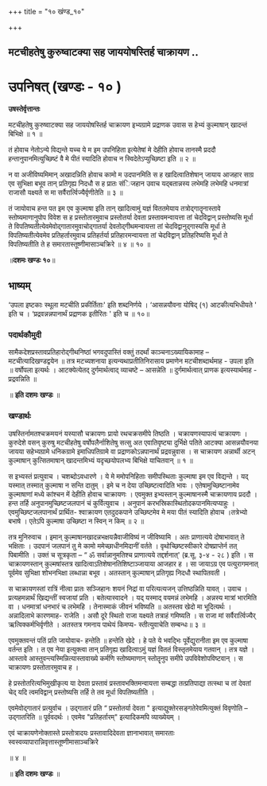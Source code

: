 +++
title = "१० खंण्ड_१०"

+++


## मटचीहतेषु कुरुष्वाटक्या सह जाययोषस्तिर्ह चाक्रायण ..

# **उपनिषत् (खण्डः - १० )**

**उषस्तेर्वृत्तान्तः**

मटचीहतेषु कुरुष्वाटक्या सह जाययोषस्तिर्ह चाक्रायण इभ्यग्रामे प्रद्राणक उवास स हेभ्यं कुल्माषान् खादन्तं बिभिक्षे ॥ १ ॥

तं होवाच नेतोऽन्ये विद्यन्ते यच्च ये म इम उपनिहिता इत्येतेषां मे देहीति होवाच तानस्मै प्रददौ हन्तानुपानमित्युच्छिष्टं वै मे पीतं स्यादिति होवाच न स्विदेतेऽप्युच्छिष्टा इति ॥ २ ॥

न वा अजीविष्यमिमान् अखादन्निति होवाच कामो म उदपानमिति स ह खादित्वातिशेषान् जायाय आजहार साग्र एव सुभिक्षा बभूव तान् प्रतिगृह्य निदधौ स ह प्रातः संिजहान उवाच यद्बतान्नस्य लभेमहि लभेमहि धनमात्रां राजासौ यक्ष्यते स मा सर्वैरार्त्विज्यैर्वृणीतेति ॥ ३ ॥

तं जायोवाच हन्त पत इम एव कुल्माषा इति तान् खादित्वामुं यज्ञं विततमेयाय तत्रोद्गातॄनास्तावे स्तोष्यमाणानुपोप विवेश स ह प्रस्तोतारमुवाच प्रस्तोतर्या देवता प्रस्तावमन्वायत्ता तां चेदविद्वान् प्रस्तोष्यसि मूर्धा ते विपतिष्यतीत्येवमेवोद्गातारमुवाचोद्गातर्या देवतोद्गीथमन्वायत्ता तां चेदविद्वानुद्गास्यसि मूर्धा ते विपतिष्यतीत्येवमेव प्रतिहर्तारमुवाच प्रतिहर्तर्या प्रतिहारमन्वायत्ता तां चेदविद्वान् प्रतिहरिष्यसि मूर्धा ते विपतिष्यतीति ते ह समारतास्तूष्णीमासाञ्चक्रिरे ॥ ४ ॥ १० ॥

॥**दशमः खण्डः १०**॥

## **भाष्यम्**

‘उपला इष्टकाः स्थूला मटचीति प्रकीर्तिताः' इति शब्दनिर्णये । ‘आसन्नयौवना योषिद् (१) आटकीत्यभिधीयते ' इति च । ‘प्रद्रवन्नन्नपानार्थं प्रद्राणक इतीरितः ' इति च ॥ १०॥

### पदार्थकौमुदी

सामैकदेशप्रस्तावप्रतिहारोद्गीथनिष्ठां भगवदुपास्तिं वक्तुं तदर्थां काञ्चनाऽख्यायिकामाह – मटचीत्यादिखण्डद्वयेन ॥ तत्र मटच्यशनाया इत्यन्यथाप्रतीतिनिरासाय प्रमाणेन मटचीशब्दार्थमाह - उपला इति ॥ वर्षोपला इत्यर्थः । आटक्येत्येतद् दुर्गमार्थत्वाद् व्याचष्टे – आसन्नेति ॥ दुर्गमार्थत्वात् प्राणक इत्यस्यार्थमाह - प्रद्रवन्निति ॥

॥ **इति दशमः खण्डः** ॥

### **खण्डार्थः**

उषस्तिर्नामतश्चक्रमयनं यस्यासौ चक्रायणः प्रायो रथचक्रसमीपे तिष्ठति । चक्रायणस्यापत्यं चाक्रायणः । कुरुदेशे वसन् कुरुषु मटचीहतेषु वर्षोपलैर्नाशितेषु सत्सु अत एवातिवृष्ट्या दुर्भिक्षे पतिते आटक्या आसन्नयौवनया जायया सहेभ्यग्रामे धनिकग्रामे इमाधिपतिग्रामे वा प्रद्राणकोऽन्नपानार्थं प्रद्रवन्नुवास । स चाक्रायण अन्नार्थी अटन् कुल्माषान् कुत्सितमाषान् खादन्तमिभ्यं यदृच्छयोपलभ्य बिभिक्षे याचितवान् ॥ १ ॥

स इभ्यस्तं प्रत्युवाच । चशब्दोऽवधारणे । ये मे ममोपनिहिताः समीपस्थिताः कुल्माषा इम एव विद्यन्ते । यद् यस्मात् तस्मात् कुल्माषा न सन्ति दातुम् । इमे च न देया उच्छिष्टत्वादिति भावः । एतेषामुच्छिष्टानामेव कुल्माषाणां मध्ये कांश्चन में देहीति होवाच चाक्रायणः । एवमुक्त इभ्यस्तान् कुल्माषानस्मै चाक्रायणाय प्रददौ । हन्त तर्हि अनुपानमुच्छिष्टजलपानं चं कुर्वित्युवाच । अनुपानं करभस्रिकास्थितोदकपानमित्यप्याहुः । एवमुच्छिष्टजलपानार्थं प्रार्थित- श्वाक्रायण एतदुदकपाने उच्छिष्टमेव मे मया पीतं स्यादिति होवाच ।तत्रेभ्यो बभाषे । एतेऽपि कुल्माषा उच्छिष्टा न स्विन् न किम् ॥ २ ॥

तत्र मुनिरुवाच । इमान् कुल्माषानखादन्नभक्षयन्नैवाजीविष्यं न जीविष्यामि । अतः प्राणात्यये दोषाभावात् ते भक्षिताः । उदपानं जलपानं तु मे कामो ममेच्छाधीनमिदानीं वर्तते । वृथोच्छिष्टस्वीकारे दोषप्राप्तेर्न तत् पिबामीति । उक्तं च सूत्रकृता – “ ॐ सर्वान्नानुमतिश्च प्राणात्यये तद्दर्शनात्' (ब्र.सू. ३-४ - २८ ) इति । स चाक्रायणस्तान् कुल्मषांस्तत्र खादित्वाऽतिशेषानतिशिष्टाञ्जायाया आजहार ह । सा जायाऽग्र एव पत्युरागमनात् पूर्वमेव सुभिक्षा शोभनभिक्षा लब्धान्ना बभूव । अतस्तान् कुल्माषान् प्रतिगृह्य निदधौ स्थापितवती ।

स चाक्रायणस्तां रात्रिं नीत्वा प्रातः सञ्जिहानः शयनं निद्रां वा परित्यत्यजन् उत्तिष्ठन्निति यावत् । उवाच । प्रत्यहमन्नार्थं खिद्यन्तीं स्वजायां प्रति । बतेत्यास्वादने । यद् यस्माद् वयमन्नं लभेमहि । अन्नस्य मात्रां भारमिति वा । धनमात्रां धनभारं च लभेमहि । तेनास्माकं जीवनं भविष्यति ॥ अतस्तव खेदो मा भूदित्यर्थः । अन्नादिलाभे कारणमाह- राजेति । असौ दूरे स्थितो राजा यक्ष्यते तत्राहं गमिष्यति । स राजा मां सर्वैरार्त्विज्यैर् ऋत्विक्कर्मभिर्वृणीते । अतस्तत्र गमनाय पाथेयं किमप्य- स्तीत्युवाचेति सम्बन्धः॥ ३ ॥

एवमुक्तवन्तं पतिं प्रति जायोवाच- हन्तेति ॥ हन्तेति खेदे । हे पते ये भवद्भिः पूर्वेद्युरानीता इम एव कुल्माषा वर्तन्त इति । त एव नेया इत्युक्त्वा तान् प्रतिगृह्य खादित्वाऽमुं यज्ञं विततं विस्तृतमेयाय गतवान् । तत्र यज्ञे । आस्तावे आस्तुवन्त्यस्मिन्नित्यास्तावाख्ये कर्मणि स्तोष्यमाणान् स्तोतॄनुप समीपे उपविवेशोपविष्टवान् । स चाक्रायणः प्रस्तोतारमुवाच ह ।

हे प्रस्तोतरित्यभिमुखीकृत्य या देवता प्रस्तावं प्रस्तावभक्तिमन्वायत्ता सम्बद्धा तत्प्रतिपाद्या तत्स्था च तां देवतां चेद् यदि त्वमविद्वान् प्रस्तोष्यसि तर्हि ते तव मूर्धा विपतिष्यतीति ।

एवमेवोद्गातारं प्रत्युर्वाच । उद्गातारं प्रति “ प्रस्तोतर्या देवता " इत्याद्युक्तेरसङ्गतेरेवमित्युक्तं विवृणोति – उद्गातरिति ॥ पूर्ववदर्थः । एवमेव "प्रतिहर्तारम्" इत्यादिकमपि व्याख्येयम् ।

एवं चाक्रायणेनोक्तास्ते प्रस्तोत्रादयः प्रस्तावादिदेवता ज्ञानाभावात् समारताः स्वस्वव्यापारान्निवृत्तास्तूष्णीमासाञ्चक्रिरे

॥ ४ ॥

॥ **इति दशमः खण्डः** ॥


